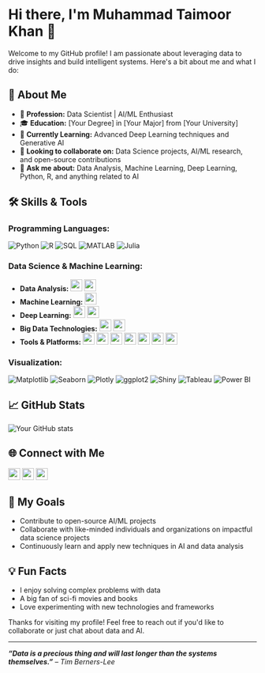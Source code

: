 # Hi there, I'm Muhammad Taimoor Khan 👋

Welcome to my GitHub profile! I am passionate about leveraging data to drive insights and build intelligent systems. Here's a bit about me and what I do:

## 🚀 About Me

- 💼 **Profession:** Data Scientist | AI/ML Enthusiast
- 🎓 **Education:** [Your Degree] in [Your Major] from [Your University]
- 🌱 **Currently Learning:** Advanced Deep Learning techniques and Generative AI
- 👯 **Looking to collaborate on:** Data Science projects, AI/ML research, and open-source contributions
- 💬 **Ask me about:** Data Analysis, Machine Learning, Deep Learning, Python, R, and anything related to AI

## 🛠️ Skills & Tools

### Programming Languages:
<img src="https://img.shields.io/badge/-Python-000?style=flat-square&logo=python&logoColor=white" alt="Python">
<img src="https://img.shields.io/badge/-R-000?style=flat-square&logo=r&logoColor=white" alt="R">
<img src="https://img.shields.io/badge/-SQL-000?style=flat-square&logo=postgresql&logoColor=white" alt="SQL">
<img src="https://img.shields.io/badge/-MATLAB-000?style=flat-square&logo=mathworks&logoColor=white" alt="MATLAB">
<img src="https://img.shields.io/badge/-Julia-000?style=flat-square&logo=julia&logoColor=white" alt="Julia">

### Data Science & Machine Learning:
- **Data Analysis:**
  <img src="https://img.shields.io/badge/-Pandas-000?style=flat-square&logo=pandas&logoColor=white&size=24" height="24">
  <img src="https://img.shields.io/badge/-NumPy-000?style=flat-square&logo=numpy&logoColor=white&size=24" height="24">
- **Machine Learning:**
  <img src="https://img.shields.io/badge/-Scikit_Learn-000?style=flat-square&logo=scikit-learn&logoColor=white&size=24" height="24">
- **Deep Learning:**
  <img src="https://img.shields.io/badge/-TensorFlow-000?style=flat-square&logo=tensorflow&logoColor=white&size=24" height="24">
  <img src="https://img.shields.io/badge/-PyTorch-000?style=flat-square&logo=pytorch&logoColor=white&size=24" height="24">
- **Big Data Technologies:**
  <img src="https://img.shields.io/badge/-Apache_Spark-000?style=flat-square&logo=apache-spark&logoColor=white&size=24" height="24">
  <img src="https://img.shields.io/badge/-Hadoop-000?style=flat-square&logo=hadoop&logoColor=white&size=24" height="24">
- **Tools & Platforms:**
  <img src="https://img.shields.io/badge/-Jupyter-000?style=flat-square&logo=jupyter&logoColor=white&size=24" height="24">
  <img src="https://img.shields.io/badge/-Google_Colab-000?style=flat-square&logo=googlecolab&logoColor=white&size=24" height="24">
  <img src="https://img.shields.io/badge/-AWS-000?style=flat-square&logo=amazonaws&logoColor=white&size=24" height="24">
  <img src="https://img.shields.io/badge/-Azure-000?style=flat-square&logo=microsoftazure&logoColor=white&size=24" height="24">
  <img src="https://img.shields.io/badge/-GCP-000?style=flat-square&logo=googlecloud&logoColor=white&size=24" height="24">
  <img src="https://img.shields.io/badge/-Docker-000?style=flat-square&logo=docker&logoColor=white&size=24" height="24">
  <img src="https://img.shields.io/badge/-Git-000?style=flat-square&logo=git&logoColor=white&size=24" height="24">

### Visualization:
<img src="https://img.shields.io/badge/-Matplotlib-000?style=flat-square&logo=matplotlib&logoColor=white" alt="Matplotlib">
<img src="https://img.shields.io/badge/-Seaborn-000?style=flat-square&logo=seaborn&logoColor=white" alt="Seaborn">
<img src="https://img.shields.io/badge/-Plotly-000?style=flat-square&logo=plotly&logoColor=white" alt="Plotly">
<img src="https://img.shields.io/badge/-ggplot2-000?style=flat-square&logo=ggplot2&logoColor=white" alt="ggplot2">
<img src="https://img.shields.io/badge/-Shiny-000?style=flat-square&logo=rstudio&logoColor=white" alt="Shiny">
<img src="https://img.shields.io/badge/-Tableau-000?style=flat-square&logo=tableau&logoColor=white" alt="Tableau">
<img src="https://img.shields.io/badge/-Power%20BI-000?style=flat-square&logo=powerbi&logoColor=white" alt="Power BI">

## 📈 GitHub Stats

![Your GitHub stats](https://github-readme-stats.vercel.app/api?username=MTaimoorK&show_icons=true&theme=radical)

## 🌐 Connect with Me

[<img src="https://img.shields.io/badge/-LinkedIn-000?style=flat-square&logo=linkedin&logoColor=white&size=24" height="24">](https://www.linkedin.com/in/muhammadtaimoorkhan07/)
[<img src="https://img.shields.io/badge/-Twitter-000?style=flat-square&logo=twitter&logoColor=white&size=24" height="24">](https://twitter.com/YourTwitterHandle)
[<img src="https://img.shields.io/badge/-Medium-000?style=flat-square&logo=medium&logoColor=white&size=24" height="24">](https://medium.com/@yourprofile)

## 🎯 My Goals

- Contribute to open-source AI/ML projects
- Collaborate with like-minded individuals and organizations on impactful data science projects
- Continuously learn and apply new techniques in AI and data analysis

## 💡 Fun Facts

- I enjoy solving complex problems with data
- A big fan of sci-fi movies and books
- Love experimenting with new technologies and frameworks

Thanks for visiting my profile! Feel free to reach out if you'd like to collaborate or just chat about data and AI.

---

_**“Data is a precious thing and will last longer than the systems themselves.”** – Tim Berners-Lee_
